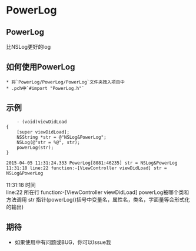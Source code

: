 # PowerLog
## PowerLog
比NSLog更好的log


## 如何使用PowerLog
    * 将`PowerLog/PowerLog/PowerLog`文件夹拽入项目中
    * .pch中`#import "PowerLog.h"`


## 示例
```objc
    - (void)viewDidLoad 
{
    [super viewDidLoad];
    NSString *str = @"NSLog&PowerLog";
    NSLog(@"str = %@", str);
    powerLog(str);
}
```
```
2015-04-05 11:31:24.333 PowerLog[8081:46235] str = NSLog&PowerLog
11:31:18 line:22 function:-[ViewController viewDidLoad] str = NSLog&PowerLog
 ```
11:31:18 时间        
line:22    所在行
function:-[ViewController viewDidLoad] powerLog被哪个类和方法调用
str 指针(powerLog()括号中变量名，属性名，类名，字面量等会形式化的输出)


## 期待
* 如果使用中有问题或BUG，你可以Issue我
